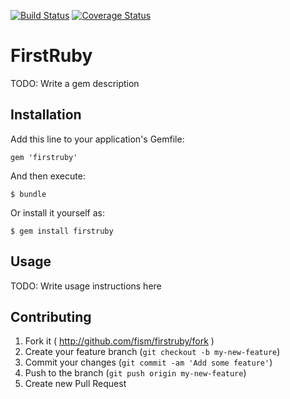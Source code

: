 [![Build Status](https://travis-ci.org/fism/firstgem.svg?branch=master)](https://travis-ci.org/fism/firstgem)
[![Coverage Status](https://coveralls.io/repos/fism/firstgem/badge.png)](https://coveralls.io/r/fism/firstgem)
# FirstRuby

TODO: Write a gem description

## Installation

Add this line to your application's Gemfile:

    gem 'firstruby'

And then execute:

    $ bundle

Or install it yourself as:

    $ gem install firstruby

## Usage

TODO: Write usage instructions here

## Contributing

1. Fork it ( http://github.com/fism/firstruby/fork )
2. Create your feature branch (`git checkout -b my-new-feature`)
3. Commit your changes (`git commit -am 'Add some feature'`)
4. Push to the branch (`git push origin my-new-feature`)
5. Create new Pull Request

